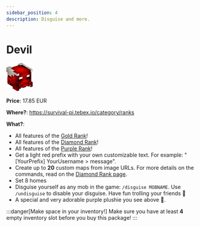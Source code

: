 ```yaml
---
sidebar_position: 4
description: Disguise and more.
---
```


# Devil
![1579](c3f42f9ecc6759e969b7f4e6c3d3ae551aacef48.png)

**Price**: 17.85 EUR

**Where?**: https://survival-pi.tebex.io/category/ranks

**What?**:
- All features of the [Gold Rank](gold.md)!
- All features of the [Diamond Rank](diamond.md)!
- All features of the [Purple Rank](purple.md)!
- Get a light red prefix with your own customizable text. For example: "[YourPrefix] YourUsername > message".
- Create up to **20** custom maps from image URLs. For more details on the commands, read on the [Diamond Rank page](./diamond.md).
- Set 8 homes
- Disguise yourself as any mob in the game: `/disguise MOBNAME`. Use `/undisguise` to disable your disguise. Have fun trolling your friends 🤣
- A special and very adorable purple plushie you see above 🥹.

:::danger[Make space in your inventory!]
Make sure you have at least **4** empty inventory slot before you buy this package!
:::